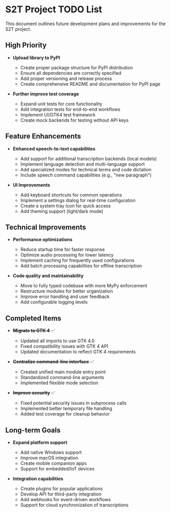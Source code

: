 # S2T Project TODO List

This document outlines future development plans and improvements for the S2T project.

## High Priority

- **Upload library to PyPI**
  - Create proper package structure for PyPI distribution
  - Ensure all dependencies are correctly specified
  - Add proper versioning and release process
  - Create comprehensive README and documentation for PyPI page

- **Further improve test coverage**
  - Expand unit tests for core functionality
  - Add integration tests for end-to-end workflows
  - Implement UI/GTK4 test framework
  - Create mock backends for testing without API keys

## Feature Enhancements

- **Enhanced speech-to-text capabilities**
  - Add support for additional transcription backends (local models)
  - Implement language detection and multi-language support
  - Add specialized modes for technical terms and code dictation
  - Include speech command capabilities (e.g., "new paragraph")

- **UI Improvements**
  - Add keyboard shortcuts for common operations
  - Implement a settings dialog for real-time configuration
  - Create a system tray icon for quick access
  - Add theming support (light/dark mode)

## Technical Improvements

- **Performance optimizations**
  - Reduce startup time for faster response
  - Optimize audio processing for lower latency
  - Implement caching for frequently used configurations
  - Add batch processing capabilities for offline transcription

- **Code quality and maintainability**
  - Move to fully typed codebase with more MyPy enforcement
  - Restructure modules for better organization
  - Improve error handling and user feedback
  - Add configurable logging levels

## Completed Items

- **~~Migrate to GTK 4~~** ✅
  - Updated all imports to use GTK 4.0
  - Fixed compatibility issues with GTK 4 API
  - Updated documentation to reflect GTK 4 requirements

- **~~Centralize command-line interface~~** ✅
  - Created unified main module entry point
  - Standardized command-line arguments
  - Implemented flexible mode selection

- **~~Improve security~~** ✅
  - Fixed potential security issues in subprocess calls
  - Implemented better temporary file handling
  - Added test coverage for cleanup behavior

## Long-term Goals

- **Expand platform support**
  - Add native Windows support
  - Improve macOS integration
  - Create mobile companion apps
  - Support for embedded/IoT devices

- **Integration capabilities**
  - Create plugins for popular applications
  - Develop API for third-party integration
  - Add webhooks for event-driven workflows
  - Support for cloud synchronization of transcriptions
